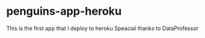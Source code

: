 # penguins-app-heroku
This is the first app that I deploy to heroku
Speacial thanks to DataProfessor

